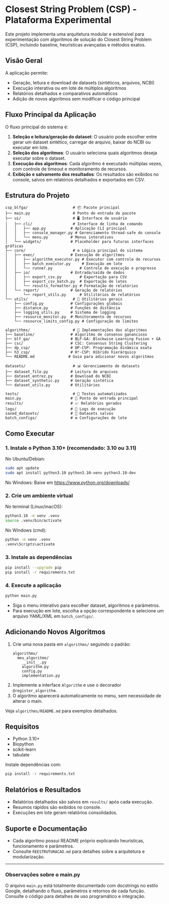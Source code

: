 # Closest String Problem (CSP) - Plataforma Experimental

Este projeto implementa uma arquitetura modular e extensível para experimentação com algoritmos de solução do Closest String Problem (CSP), incluindo baseline, heurísticas avançadas e métodos exatos.

## Visão Geral

A aplicação permite:
- Geração, leitura e download de datasets (sintéticos, arquivos, NCBI)
- Execução interativa ou em lote de múltiplos algoritmos
- Relatórios detalhados e comparativos automáticos
- Adição de novos algoritmos sem modificar o código principal

## Fluxo Principal da Aplicação

O fluxo principal do sistema é:
1. **Seleção e leitura/geração do dataset**: O usuário pode escolher entre gerar um dataset sintético, carregar de arquivo, baixar do NCBI ou executar em lote.
2. **Seleção dos algoritmos**: O usuário seleciona quais algoritmos deseja executar sobre o dataset.
3. **Execução dos algoritmos**: Cada algoritmo é executado múltiplas vezes, com controle de timeout e monitoramento de recursos.
4. **Exibição e salvamento dos resultados**: Os resultados são exibidos no console, salvos em relatórios detalhados e exportados em CSV.

## Estrutura do Projeto

```
csp_blfga/                    # 📦 Pacote principal
├── main.py                   # Ponto de entrada do pacote
├── ui/                       # 🖥️ Interface de usuário
│   ├── cli/                  # Interface de linha de comando
│   │   ├── app.py           # Aplicação CLI principal
│   │   ├── console_manager.py # Gerenciamento thread-safe do console
│   │   └── menu.py          # Menus interativos
│   └── widgets/             # Placeholder para futuras interfaces gráficas
├── core/                     # ⚙️ Lógica principal do sistema
│   ├── exec/                # Execução de algoritmos
│   │   ├── algorithm_executor.py # Executor com controle de recursos
│   │   ├── batch_executor.py     # Execução em lote
│   │   └── runner.py            # Controle de execução e progresso
│   ├── io/                  # Entrada/saída de dados
│   │   ├── export_csv.py        # Exportação para CSV
│   │   ├── export_csv_batch.py  # Exportação de lotes
│   │   └── results_formatter.py # Formatação de relatórios
│   └── report/              # Geração de relatórios
│       └── report_utils.py      # Utilitários de relatórios
└── utils/                    # 🔧 Utilitários gerais
    ├── config.py            # Configurações globais
    ├── distance.py          # Funções de distância
    ├── logging_utils.py     # Sistema de logging
    ├── resource_monitor.py  # Monitoramento de recursos
    └── resource_limits_config.py # Configuração de limites

algorithms/                   # 🧬 Implementações dos algoritmos
├── baseline/                # Algoritmo de consenso ganancioso
├── blf_ga/                  # BLF-GA: Blockwise Learning Fusion + GA
├── csc/                     # CSC: Consensus String Clustering
├── dp_csp/                  # DP-CSP: Programação dinâmica exata
├── h3_csp/                  # H³-CSP: Híbrido hierárquico
└── README.md               # Guia para adicionar novos algoritmos

datasets/                     # 📊 Gerenciamento de datasets
├── dataset_file.py          # Leitura de arquivos
├── dataset_entrez.py        # Download do NCBI
├── dataset_synthetic.py     # Geração sintética
└── dataset_utils.py         # Utilitários

tests/                        # 🧪 Testes automatizados
main.py                      # 🚀 Ponto de entrada principal
results/                     # 📈 Relatórios gerados
logs/                        # 📝 Logs de execução
saved_datasets/              # 💾 Datasets salvos
batch_configs/               # ⚙️ Configurações de lote
```

## Como Executar

### 1. Instale o Python 3.10+ (recomendado: 3.10 ou 3.11)

No Ubuntu/Debian:
```bash
sudo apt update
sudo apt install python3.10 python3.10-venv python3.10-dev
```
No Windows:
Baixe em https://www.python.org/downloads/

### 2. Crie um ambiente virtual

No terminal (Linux/macOS):
```bash
python3.10 -m venv .venv
source .venv/bin/activate
```
No Windows (cmd):
```cmd
python -m venv .venv
.venv\Scripts\activate
```

### 3. Instale as dependências

```bash
pip install --upgrade pip
pip install -r requirements.txt
```

### 4. Execute a aplicação

```bash
python main.py
```

- Siga o menu interativo para escolher dataset, algoritmos e parâmetros.
- Para execução em lote, escolha a opção correspondente e selecione um arquivo YAML/XML em `batch_configs/`.

## Adicionando Novos Algoritmos

1. Crie uma nova pasta em `algorithms/` seguindo o padrão:
    ```
    algorithms/
      meu_algoritmo/
        __init__.py
        algorithm.py
        config.py
        implementation.py
    ```
2. Implemente a interface `Algorithm` e use o decorador `@register_algorithm`.
3. O algoritmo aparecerá automaticamente no menu, sem necessidade de alterar o main.

Veja `algorithms/README.md` para exemplos detalhados.

## Requisitos

- Python 3.10+
- Biopython
- scikit-learn
- tabulate

Instale dependências com:
```bash
pip install -r requirements.txt
```

## Relatórios e Resultados

- Relatórios detalhados são salvos em `results/` após cada execução.
- Resumos rápidos são exibidos no console.
- Execuções em lote geram relatórios consolidados.

## Suporte e Documentação

- Cada algoritmo possui README próprio explicando heurísticas, funcionamento e parâmetros.
- Consulte `REESTRUTURACAO.md` para detalhes sobre a arquitetura e modularização.

---

### Observações sobre o main.py

O arquivo `main.py` está totalmente documentado com docstrings no estilo Google, detalhando o fluxo, parâmetros e retornos de cada função. Consulte o código para detalhes de uso programático e integração.
